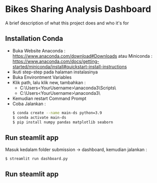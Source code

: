
# Bikes Sharing Analysis Dashboard

A brief description of what this project does and who it's for

## Installation Conda
- Buka Website Anaconda : https://www.anaconda.com/download#Downloads atau Miniconda : https://www.anaconda.com/docs/getting-started/miniconda/install#quickstart-install-instructions
- Ikuti step-step pada halaman instalasinya
- Buka Environtment Variables
- Klik path, lalu klik new, tambahkan :
  - C:\Users\<YourUsername>\anaconda3\Scripts\
  - C:\Users\<YourUsername>\anaconda3\
- Kemudian restart Command Prompt
- Coba Jalankan  : 
  ```bash
  $ conda create --name main-ds python=3.9
  $ conda activate main-ds
  $ pip install numpy pandas matplotlib seaborn
  ```

## Run steamlit app
Masuk kedalam folder submission -> dashboard, kemudian jalankan : 
  ```bash
  $ streamlit run dashboard.py
  ```

## Run steamlit app
    